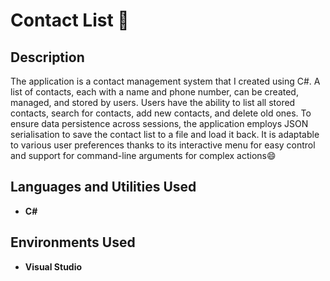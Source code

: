 <h1>Contact List 📱</h1>

<h2>Description</h2>
The application is a contact management system that I created using C#. A list of contacts, each with a name and phone number, can be created, managed, and stored by users. Users have the ability to list all stored contacts, search for contacts, add new contacts, and delete old ones. To ensure data persistence across sessions, the application employs JSON serialisation to save the contact list to a file and load it back. It is adaptable to various user preferences thanks to its interactive menu for easy control and support for command-line arguments for complex actions😄
<br/>


<h2>Languages and Utilities Used</h2>

- <b>C#</b> 

<h2>Environments Used </h2>

- <b>Visual Studio</b>
